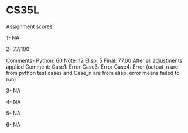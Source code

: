# CS35L
Assignment scores:

1- NA

2- 77/100

Comments- Python: 60 Note: 12 Elisp: 5 Final: 77.00 After all adjustments applied Comment: Case1: Error Case3: Error Case4: Error (output_n are from python test cases and Case_n are from elisp, error means failed to run)

3- NA

4- NA

5- NA

6- NA

